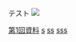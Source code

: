 
テスト
<img src="https://latex.codecogs.com/gif.latex?\iint_{D}&space;dxdy" />

[第1回資料](https://github.com/masataka123/class/blob/master/2020_autumn/materials/1_多変数の連続写像.pdf) 
[s](https://masataka123.github.io/math/blob/master/0_中間レポート_仮.pdf)
[ss](https:///math/blob/master/0_中間レポート_仮.pdf)
[sss](pdf/0_中間レポート_仮.pdf)